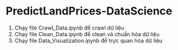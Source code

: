 # PredictLandPrices-DataScience

1. Chạy file Crawl_Data.ipynb để crawl dữ liệu
2. Chạy file Clean_Data.ipynb để clean và chuẩn hóa dữ liệu
3. Chạy file Data_Visualization.ipynb để trực quan hóa dữ liệu